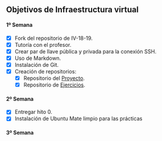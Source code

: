 ## Objetivos de Infraestructura virtual

#### 1º Semana

- [x] Fork del repositorio de IV-18-19.
- [x] Tutoría con el profesor.
- [x] Crear par de llave pública y privada para la conexión SSH.
- [x] Uso de Markdown.
- [x] Instalación de Git.
- [x] Creación de repositorios:
	- [x] Repositorio del [Proyecto](https://github.com/maikeltoledo/IV-18-19-Proyecto).
	- [x] Repositorio de [Ejercicios](https://github.com/maikeltoledo/IV-18-19-Ejercicios).

#### 2º Semana
- [x] Entregar hito 0.
- [x] Instalación de Ubuntu Mate limpio para las prácticas

#### 3º Semana
